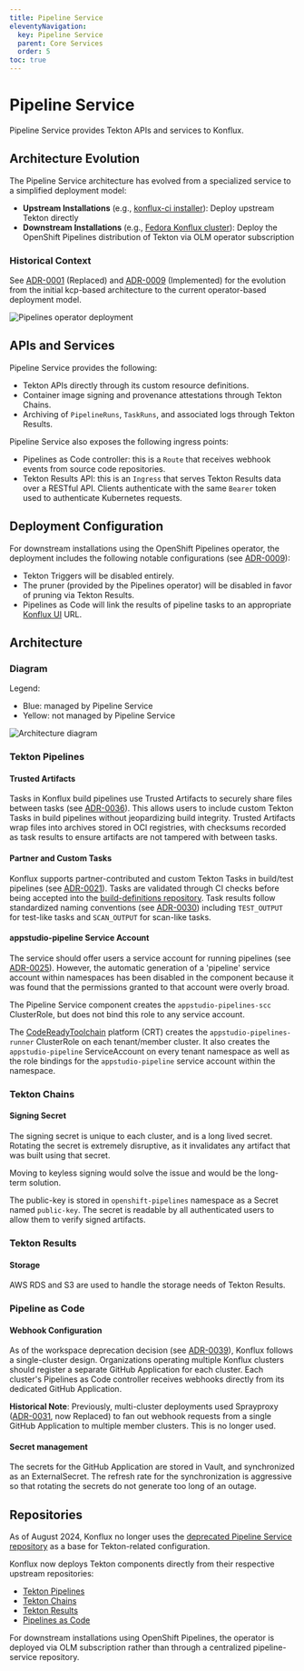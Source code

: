 ```yaml
---
title: Pipeline Service
eleventyNavigation:
  key: Pipeline Service
  parent: Core Services
  order: 5
toc: true
---
```


# Pipeline Service

Pipeline Service provides Tekton APIs and services to Konflux.

## Architecture Evolution

The Pipeline Service architecture has evolved from a specialized service to a simplified deployment model:

- **Upstream Installations** (e.g., [konflux-ci installer](https://github.com/konflux-ci/konflux-ci)): Deploy upstream Tekton directly
- **Downstream Installations** (e.g., [Fedora Konflux cluster](https://gitlab.com/fedora/infrastructure/konflux/infra-deployments)): Deploy the OpenShift Pipelines distribution of Tekton via OLM operator subscription

### Historical Context

See [ADR-0001](../../ADR/0001-pipeline-service-phase-1.md) (Replaced) and [ADR-0009](../../ADR/0009-pipeline-service-via-operator.md) (Implemented) for the evolution from the initial kcp-based architecture to the current operator-based deployment model.

![Pipelines operator deployment](../diagrams/pipeline-service.drawio.svg)

## APIs and Services

Pipeline Service provides the following:

- Tekton APIs directly through its custom resource definitions.
- Container image signing and provenance attestations through Tekton Chains.
- Archiving of `PipelineRuns`, `TaskRuns`, and associated logs through Tekton
  Results.

Pipeline Service also exposes the following ingress points:

- Pipelines as Code controller: this is a `Route` that receives webhook events
  from source code repositories.
- Tekton Results API: this is an `Ingress` that serves Tekton Results data
  over a RESTful API. Clients authenticate with the same `Bearer` token used to
  authenticate Kubernetes requests.

## Deployment Configuration

For downstream installations using the OpenShift Pipelines operator, the deployment includes the following notable configurations (see [ADR-0009](../../ADR/0009-pipeline-service-via-operator.md)):

- Tekton Triggers will be disabled entirely.
- The pruner (provided by the Pipelines operator) will be disabled in favor of
  pruning via Tekton Results.
- Pipelines as Code will link the results of pipeline tasks to an appropriate
  [Konflux UI](./core/konflux-ui.md) URL.

## Architecture

### Diagram

Legend:
* Blue: managed by Pipeline Service
* Yellow: not managed by Pipeline Service

![Architecture diagram](../../diagrams/pipeline-service/architecture.jpg)

### Tekton Pipelines

#### Trusted Artifacts

Tasks in Konflux build pipelines use Trusted Artifacts to securely share files between tasks (see [ADR-0036](../../ADR/0036-trusted-artifacts.md)). This allows users to include custom Tekton Tasks in build pipelines without jeopardizing build integrity. Trusted Artifacts wrap files into archives stored in OCI registries, with checksums recorded as task results to ensure artifacts are not tampered with between tasks.

#### Partner and Custom Tasks

Konflux supports partner-contributed and custom Tekton Tasks in build/test pipelines (see [ADR-0021](../../ADR/0021-partner-tasks.md)). Tasks are validated through CI checks before being accepted into the [build-definitions repository](https://github.com/konflux-ci/build-definitions). Task results follow standardized naming conventions (see [ADR-0030](../../ADR/0030-tekton-results-naming-convention.md)) including `TEST_OUTPUT` for test-like tasks and `SCAN_OUTPUT` for scan-like tasks.

#### appstudio-pipeline Service Account

The service should offer users a service account for running pipelines (see [ADR-0025](../../ADR/0025-appstudio-pipeline-serviceaccount.md)).
However, the automatic generation of a 'pipeline' service account within namespaces has been disabled in the component because it was found that the permissions granted to that account were overly broad.

The Pipeline Service component creates the `appstudio-pipelines-scc` ClusterRole, but does not bind this role to any service account.

The [CodeReadyToolchain](https://github.com/codeready-toolchain) platform (CRT) creates the `appstudio-pipelines-runner` ClusterRole on each tenant/member cluster. It also creates the `appstudio-pipeline` ServiceAccount on every tenant namespace as well as the role bindings for the `appstudio-pipeline` service account within the namespace.

### Tekton Chains

#### Signing Secret

The signing secret is unique to each cluster, and is a long lived secret.
Rotating the secret is extremely disruptive, as it invalidates any artifact that was built using that secret.

Moving to keyless signing would solve the issue and would be the long-term solution.

The public-key is stored in `openshift-pipelines` namespace as a Secret named `public-key`. The secret is readable by all authenticated users to allow them to verify signed artifacts.

### Tekton Results

#### Storage

AWS RDS and S3 are used to handle the storage needs of Tekton Results.

### Pipeline as Code

#### Webhook Configuration

As of the workspace deprecation decision (see [ADR-0039](../../ADR/0039-workspace-deprecation.md)), Konflux follows a single-cluster design. Organizations operating multiple Konflux clusters should register a separate GitHub Application for each cluster. Each cluster's Pipelines as Code controller receives webhooks directly from its dedicated GitHub Application.

**Historical Note**: Previously, multi-cluster deployments used Sprayproxy ([ADR-0031](../../ADR/0031-sprayproxy.md), now Replaced) to fan out webhook requests from a single GitHub Application to multiple member clusters. This is no longer used.

#### Secret management

The secrets for the GitHub Application are stored in Vault, and synchronized as an ExternalSecret. The refresh rate for the synchronization is aggressive so that rotating the secrets do not generate too long of an outage.

## Repositories

As of August 2024, Konflux no longer uses the [deprecated Pipeline Service repository](https://github.com/openshift-pipelines/pipeline-service/) as a base for Tekton-related configuration.

Konflux now deploys Tekton components directly from their respective upstream repositories:
- [Tekton Pipelines](https://github.com/tektoncd/pipeline)
- [Tekton Chains](https://github.com/tektoncd/chains)
- [Tekton Results](https://github.com/tektoncd/results)
- [Pipelines as Code](https://github.com/openshift-pipelines/pipelines-as-code)

For downstream installations using OpenShift Pipelines, the operator is deployed via OLM subscription rather than through a centralized pipeline-service repository.
